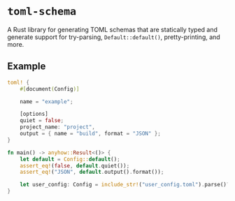# `toml-schema`

A Rust library for generating TOML schemas that are statically typed and generate support for try-parsing, `Default::default()`, pretty-printing, and more.

## Example

```rust
toml! {
	#[document(Config)]

	name = "example";

	[options]
	quiet = false;
	project_name: "project",
	output = { name = "build", format = "JSON" };
}

fn main() -> anyhow::Result<()> {
	let default = Config::default();
	assert_eq!(false, default.quiet());
	assert_eq!("JSON", default.output().format());

	let user_config: Config = include_str!("user_config.toml").parse()?;
}
```